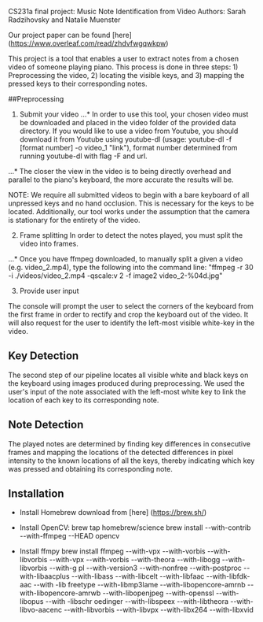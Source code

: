 CS231a final project: Music Note Identification from Video
Authors: Sarah Radzihovsky and Natalie Muenster

Our project paper can be found [here] (https://www.overleaf.com/read/zhdvfwgqwkpw)

This project is a tool that enables a user to extract notes from a chosen video of someone playing piano. This process is done in three steps: 1) Preprocessing the video, 2) locating the visible keys, and 3) mapping the pressed keys to their corresponding notes.

##Preprocessing

1. Submit your video
...* In order to use this tool, your chosen video must be downloaded and placed in the video folder of the provided data directory. If you would like to use a video from Youtube, you should download it from Youtube using youtube-dl (usage: youtube-dl -f [format number] -o video_1 "link"), format number determined from running youtube-dl with flag -F and url.

...* The closer the view in the video is to being directly overhead and parallel to the piano's keyboard, the more accurate the results will be.

NOTE: We require all submitted videos to begin with a bare keyboard of all unpressed keys and no hand occlusion. This is necessary for the keys to be located. Additionally, our tool works under the assumption that the camera is stationary for the entirety of the video.


2. Frame splitting
In order to detect the notes played, you must split the video into frames.

...* Once you have ffmpeg downloaded, to manually split a given a video (e.g. video_2.mp4), type the following into the command line: "ffmpeg  -r 30 -i ./videos/video_2.mp4 -qscale:v 2 -f image2 video_2-%04d.jpg"

3. Provide user input

The console will prompt the user to select the corners of the keyboard from the first frame in order to rectify and crop the keyboard out of the video. It will also request for the user to identify the left-most visible white-key in the video.

## Key Detection
The second step of our pipeline locates all visible white and black keys on the keyboard using images produced during preprocessing. We used the user's input of the note associated with the left-most white key to link the location of each key to its corresponding note.

## Note Detection
The played notes are determined by finding key differences in consecutive frames and mapping the locations of the detected differences in pixel intensity to the known locations of all the keys, thereby indicating which key was pressed and obtaining its corresponding note.  


## Installation

* Install Homebrew
download from [here] (https://brew.sh/)

* Install OpenCV:
brew tap homebrew/science
brew install --with-contrib --with-ffmpeg --HEAD opencv

* Install ffmpy
brew install ffmpeg --with-vpx --with-vorbis --with-libvorbis --with-vpx --with-vorbis --with-theora --with-libogg --with-libvorbis --with-g        pl --with-version3 --with-nonfree --with-postproc --with-libaacplus --with-libass --with-libcelt --with-libfaac --with-libfdk-aac --with    -lib    freetype --with-libmp3lame --with-libopencore-amrnb --with-libopencore-amrwb --with-libopenjpeg --with-openssl --with-libopus --with    -libschr    oedinger --with-libspeex --with-libtheora --with-libvo-aacenc --with-libvorbis --with-libvpx --with-libx264 --with-libxvid
